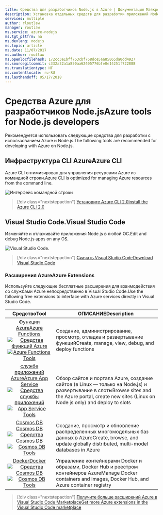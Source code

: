 ```yaml
---
title: Средства для разработчиков Node.js в Azure | Документация Майкрософт
description: Установка отдельных средств для разработки приложений Node.js в Azure
services: multiple
author: rloutlaw
manager: routlaw
ms.service: azure-nodejs
ms.tgt_pltfrm: na
ms.devlang: nodejs
ms.topic: article
ms.date: 11/07/2017
ms.author: routlaw
ms.openlocfilehash: 172cc3e1bff763cbf768dce5aa85065da0dd4927
ms.sourcegitcommit: c332a32a1a850aa62405776bfe0e14251f722888
ms.translationtype: HT
ms.contentlocale: ru-RU
ms.lasthandoff: 05/17/2018
---
```

# <a name="azure-tools-for-nodejs-developers"></a><span data-ttu-id="e867f-103">Средства Azure для разработчиков Node.js</span><span class="sxs-lookup"><span data-stu-id="e867f-103">Azure tools for Node.js developers</span></span>
<span data-ttu-id="e867f-104">Рекомендуется использовать следующие средства для разработки с использованием Azure и Node.js.</span><span class="sxs-lookup"><span data-stu-id="e867f-104">The following tools are recommended for developing with Azure on Node.js.</span></span>

## <a name="azure-cli"></a><span data-ttu-id="e867f-105">Инфраструктура CLI Azure</span><span class="sxs-lookup"><span data-stu-id="e867f-105">Azure CLI</span></span>
<span data-ttu-id="e867f-106">Azure CLI оптимизирован для управления ресурсами Azure из командной строки.</span><span class="sxs-lookup"><span data-stu-id="e867f-106">Azure CLI is optimized for managing Azure resources from the command line.</span></span>

![Интерфейс командной строки](media/node-azure-tools/cli.png)
 
> [!div class="nextstepaction"]
> [<span data-ttu-id="e867f-108">Установите Azure CLI 2.0</span><span class="sxs-lookup"><span data-stu-id="e867f-108">Install the Azure CLI 2.0</span></span>](https://docs.microsoft.com/cli/azure/install-az-cli2)

## <a name="visual-studio-code"></a><span data-ttu-id="e867f-109">Visual Studio Code.</span><span class="sxs-lookup"><span data-stu-id="e867f-109">Visual Studio Code</span></span>
<span data-ttu-id="e867f-110">Изменяйте и отлаживайте приложения Node.js в любой ОС.</span><span class="sxs-lookup"><span data-stu-id="e867f-110">Edit and debug Node.js apps on any OS.</span></span>

![Visual Studio Code.](media/node-azure-tools/vs-code.png)

> [!div class="nextstepaction"]
> [<span data-ttu-id="e867f-112">Скачать Visual Studio Code</span><span class="sxs-lookup"><span data-stu-id="e867f-112">Download Visual Studio Code</span></span>](https://code.visualstudio.com)

### <a name="azure-extensions"></a><span data-ttu-id="e867f-113">Расширения Azure</span><span class="sxs-lookup"><span data-stu-id="e867f-113">Azure Extensions</span></span>
<span data-ttu-id="e867f-114">Используйте следующие бесплатные расширения для взаимодействия со службами Azure непосредственно в Visual Studio Code.</span><span class="sxs-lookup"><span data-stu-id="e867f-114">Use the following free extensions to interface with Azure services directly in Visual Studio Code.</span></span>

| <span data-ttu-id="e867f-115">Средство</span><span class="sxs-lookup"><span data-stu-id="e867f-115">Tool</span></span> | <span data-ttu-id="e867f-116">ОПИСАНИЕ</span><span class="sxs-lookup"><span data-stu-id="e867f-116">Description</span></span>  |
|:---------:|---------|
| [<span data-ttu-id="e867f-117">Функции Azure</span><span class="sxs-lookup"><span data-stu-id="e867f-117">Azure Functions</span></span>](https://marketplace.visualstudio.com/items?itemName=ms-azuretools.vscode-azurefunctions) <br> <span data-ttu-id="e867f-118">[![Средства Функций Azure](media/node-azure-tools/icon-azure-functions.png)](https://marketplace.visualstudio.com/items?itemName=ms-azuretools.vscode-azurefunctions)</span><span class="sxs-lookup"><span data-stu-id="e867f-118">[![Azure Functions Tools](media/node-azure-tools/icon-azure-functions.png)](https://marketplace.visualstudio.com/items?itemName=ms-azuretools.vscode-azurefunctions)</span></span> | <span data-ttu-id="e867f-119">Создание, администрирование, просмотр, отладка и развертывание функций</span><span class="sxs-lookup"><span data-stu-id="e867f-119">Create, manage, view, debug, and deploy functions</span></span>|
| [<span data-ttu-id="e867f-120">службе приложений Azure</span><span class="sxs-lookup"><span data-stu-id="e867f-120">Azure App Service</span></span>](https://marketplace.visualstudio.com/items?itemName=ms-azuretools.vscode-azureappservice) <br> <span data-ttu-id="e867f-121">[![Средства службы приложений](media/node-azure-tools/icon-azure-app-service.png)](https://marketplace.visualstudio.com/items?itemName=ms-azuretools.vscode-azureappservice)</span><span class="sxs-lookup"><span data-stu-id="e867f-121">[![App Service Tools](media/node-azure-tools/icon-azure-app-service.png)](https://marketplace.visualstudio.com/items?itemName=ms-azuretools.vscode-azureappservice)</span></span> | <span data-ttu-id="e867f-122">Обзор сайтов и портала Azure, создание сайтов (в Linux — только на Node.js) и развертывание в слоты</span><span class="sxs-lookup"><span data-stu-id="e867f-122">Browse sites and the Azure portal, create new sites (Linux on Node.js only) and deploy to slots</span></span> |
| [<span data-ttu-id="e867f-123">Cosmos DB </span><span class="sxs-lookup"><span data-stu-id="e867f-123">Cosmos DB </span></span>](https://marketplace.visualstudio.com/items?itemName=ms-azuretools.vscode-cosmosdb)  <br> <span data-ttu-id="e867f-124">[![Средства Cosmos DB](media/node-azure-tools/icon-cosmos-db.png)](https://marketplace.visualstudio.com/items?itemName=ms-azuretools.vscode-cosmosdb)</span><span class="sxs-lookup"><span data-stu-id="e867f-124">[![Cosmos DB Tools](media/node-azure-tools/icon-cosmos-db.png)](https://marketplace.visualstudio.com/items?itemName=ms-azuretools.vscode-cosmosdb)</span></span>| <span data-ttu-id="e867f-125">Создание, просмотр и обновление распределенных многомодельных баз данных в Azure</span><span class="sxs-lookup"><span data-stu-id="e867f-125">Create, browse, and update globally distributed, multi-model databases in Azure</span></span> |
| [<span data-ttu-id="e867f-126">Docker</span><span class="sxs-lookup"><span data-stu-id="e867f-126">Docker</span></span>](https://marketplace.visualstudio.com/items?itemName=formulahendry.docker-explorer)   <br> <span data-ttu-id="e867f-127">[![Средства Cosmos DB](media/node-azure-tools/icon-docker.png)](https://marketplace.visualstudio.com/items?itemName=formulahendry.docker-explorer)</span><span class="sxs-lookup"><span data-stu-id="e867f-127">[![Cosmos DB Tools](media/node-azure-tools/icon-docker.png)](https://marketplace.visualstudio.com/items?itemName=formulahendry.docker-explorer)</span></span>| <span data-ttu-id="e867f-128">Управление контейнерами Docker и образами, Docker Hub и реестром контейнеров Azure</span><span class="sxs-lookup"><span data-stu-id="e867f-128">Manage Docker containers and images, Docker Hub, and Azure container registry</span></span> |

> [!div class="nextstepaction"]
> [<span data-ttu-id="e867f-129">Получите больше расширений Azure в Visual Studio Code Marketplace</span><span class="sxs-lookup"><span data-stu-id="e867f-129">Get more Azure extensions in the Visual Studio Code marketplace</span></span>](https://marketplace.visualstudio.com/search?term=azure&target=VSCode&category=All%20categories&sortBy=Relevance)